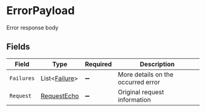 # ErrorPayload

Error response body


## Fields

| Field                                             | Type                                              | Required                                          | Description                                       |
| ------------------------------------------------- | ------------------------------------------------- | ------------------------------------------------- | ------------------------------------------------- |
| `Failures`                                        | List<[Failure](../../Models/Shared/Failure.md)>   | :heavy_minus_sign:                                | More details on the occurred error                |
| `Request`                                         | [RequestEcho](../../Models/Shared/RequestEcho.md) | :heavy_minus_sign:                                | Original request information                      |